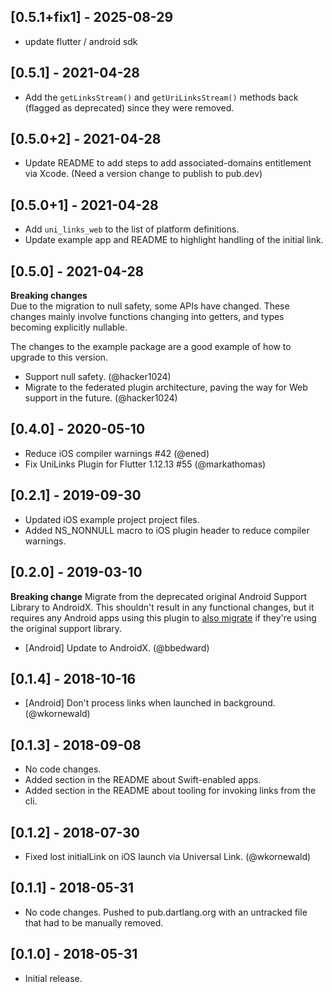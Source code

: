 ## [0.5.1+fix1] - 2025-08-29

* update flutter / android sdk

## [0.5.1] - 2021-04-28

* Add the `getLinksStream()` and `getUriLinksStream()` methods back (flagged as deprecated) since they were removed.

## [0.5.0+2] - 2021-04-28

* Update README to add steps to add associated-domains entitlement via Xcode. (Need a version change to publish to pub.dev)

## [0.5.0+1] - 2021-04-28

* Add `uni_links_web` to the list of platform definitions.
* Update example app and README to highlight handling of the initial link.

## [0.5.0] - 2021-04-28

**Breaking changes**  
  Due to the migration to null safety, some APIs have changed. These changes mainly involve functions changing into getters, and types becoming explicitly nullable.  

  The changes to the example package are a good example of how to upgrade to this version.

* Support null safety. (@hacker1024)
* Migrate to the federated plugin architecture, paving the way for Web support in the future. (@hacker1024)

## [0.4.0] - 2020-05-10

* Reduce iOS compiler warnings #42 (@ened)
* Fix UniLinks Plugin for Flutter 1.12.13 #55 (@markathomas)

## [0.2.1] - 2019-09-30

* Updated iOS example project project files.
* Added NS_NONNULL macro to iOS plugin header to reduce compiler warnings.

## [0.2.0] - 2019-03-10

**Breaking change**
  Migrate from the deprecated original Android Support Library to AndroidX. This shouldn't result in any functional changes, but it requires any Android apps using this plugin to [also migrate](https://developer.android.com/jetpack/androidx/migrate) if they're using the original support library.

* [Android] Update to AndroidX. (@bbedward)


## [0.1.4] - 2018-10-16

* [Android] Don't process links when launched in background. (@wkornewald)


## [0.1.3] - 2018-09-08

* No code changes.
* Added section in the README about Swift-enabled apps.
* Added section in the README about tooling for invoking links from the cli.


## [0.1.2] - 2018-07-30

* Fixed lost initialLink on iOS launch via Universal Link. (@wkornewald)


## [0.1.1] - 2018-05-31

* No code changes. Pushed to pub.dartlang.org with an untracked file that had to
  be manually removed.


## [0.1.0] - 2018-05-31

* Initial release.

